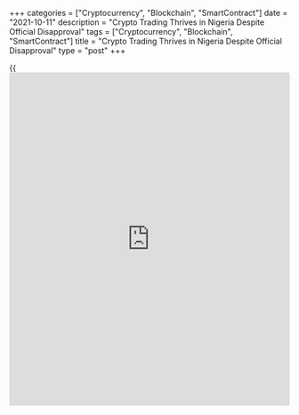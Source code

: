 +++
categories = ["Cryptocurrency", "Blockchain", "SmartContract"]
date = "2021-10-11"
description = "Crypto Trading Thrives in Nigeria Despite Official Disapproval"
tags = ["Cryptocurrency", "Blockchain", "SmartContract"]
title = "Crypto Trading Thrives in Nigeria Despite Official Disapproval"
type = "post"
+++

{{<iframe id="large-banner" src="https://www.bounty.group/#slide=2.0" width="100%" height="600" scrolling="no" style="border: 0px solid rgb(216, 221, 230); border-radius: 3px;">}}

LAGOS (Reuters) - Nigerian art dealer Ebuka Joseph started using
cryptocurrencies last year when business ground to a halt due to
COVID-19. Now he is hooked even though the financial authorities
disapprove.

> “Crypto just allows me to transact freely and within minutes we are
done with our transactions,” the 28-year-old told Reuters from a
friend’s [studio](https://www.fintechee.com/expert-advisor-studio/) in Lagos where he displays his works.

Nigeria’s Central Bank barred local banks from working with
cryptocurrencies in February, warning of “severe regulatory sanctions”
and freezing accounts of firms it says are using them.

But Joseph’s appetite for crypto, like many in Nigeria, has only
increased.

For people like him, the clampdown has highlighted the benefits of using
currencies outside the central bank’s control, and Nigeria remains the
largest market for cryptocurrency trading platforms like Paxful.

Nigerians are turning to crypto for business, to protect their savings
as the naira loses value, and to send payments abroad because it is
often hard to obtain U.S. dollars, experts and users told Reuters.

In March, just after the central bank ban, the dollar volume of
cryptocurrencies sent from Nigeria rose to $132 million, up 17% from the
previous month, research firm Chainalysis said. Transactions in June
were 25% above the same month last year.

Sly Megida, another artist using crypto to sell his works, said his
buyers worldwide readily accept the use of digital currencies and they
have also protected his finances.

> “The naira is digressing and we are trying to keep the value of the
art,” he said, calling crypto “the currency where people don’t think
that I am paying too much or too less”.

## DANGERS REMAIN

The Paxful peer-to-peer platform that Joseph uses experienced a 57% rise
in trading volume in Nigeria in the year to June, while user numbers
surged 83%.

Exchange Yellowcard, which has adopted the peer-to-peer model in Nigeria
since February, told Reuters that use “has continued to absolutely
skyrocket”.

Both Paxful, which has opened an office in Abuja to lobby the government
to change its attitude to crypto, and Yellowcard said Nigerians
generally turn to crypto for business rather than speculation.

Chainalysis, in a report last month on African crypto, said the central
bank ban locked most Nigerians out of traditional crypto exchanges, so
many shifted to a peer-to-peer system.

This goes via platforms such as Paxful or Local Bitcoins, which vet both
parties. But other users just exchange crypto for Nigerian naira or
other currencies with people they find on WhatsApp or Telegram.

As a result, Chainalysis said Nigeria’s crypto use is likely even higher
than its figures suggest.

Risks remain, however. In August, the central bank froze the accounts of
some crypto users for allegedly sourcing funds from illegal foreign
exchange dealers, leaving many companies that use cryptocurrencies
reluctant to talk about it.

Joseph, though, is undeterred.

> “You can sell to people outside the country, and they can actually pay
in different currencies, which you can always convert,” Joseph said.

_Reporting by Chijioke Ohuocha and Libby George; Additional reporting by
Angela Ukomadu; Editing by Giles Elgood_